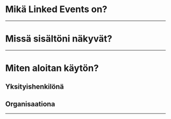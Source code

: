 
# Mikä Linked Events on?


-----

# Missä sisältöni näkyvät?


-----

# Miten aloitan käytön?

## Yksityishenkilönä


## Organisaationa


----
